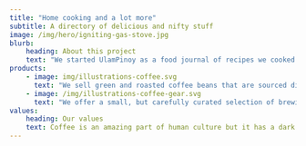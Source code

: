 ```yaml
---
title: "Home cooking and a lot more"
subtitle: A directory of delicious and nifty stuff
image: /img/hero/igniting-gas-stove.jpg
blurb:
    heading: About this project
    text: "We started UlamPinoy as a food journal of recipes we cooked at home and everything else was about tasty discoveries we came along the way as migrants away from home. Later on, we created the YouTube cooking channel to document these home-cooked recipes to serve primarily for the kids when they grow up."
products:
    - image: img/illustrations-coffee.svg
      text: "We sell green and roasted coffee beans that are sourced directly from independent farmers and farm cooperatives. We’re proud to offer a variety of coffee beans grown with great care for the environment and local communities. Check our post or contact us directly for current availability."
    - image: /img/illustrations-coffee-gear.svg
      text: "We offer a small, but carefully curated selection of brewing gear and tools for every taste and experience level. No matter if you roast your own beans or just bought your first french press, you’ll find a gadget to fall in love with in our shop."
values:
    heading: Our values
    text: Coffee is an amazing part of human culture but it has a dark side too – one of colonialism and mindless abuse of natural resources and human lives. We want to turn this around and return the coffee trade to the drink’s exhilarating, empowering and unifying nature.
---
```


